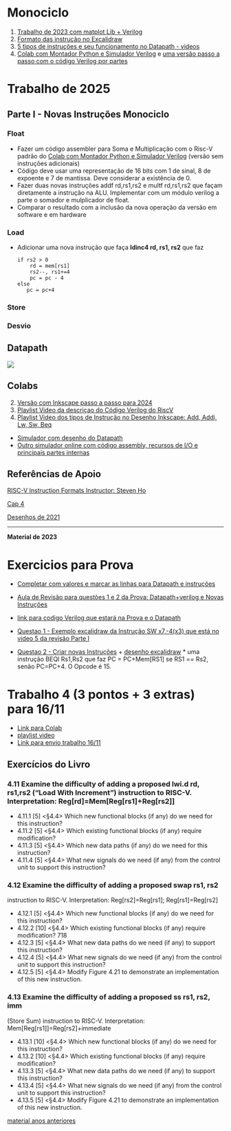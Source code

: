 # Monociclo

1. [Trabalho de 2023 com matplot Lib + Verilog](https://colab.research.google.com/drive/170qxfdCPs-d4qSeHA-WC6UKM5jMce78g?usp=sharing)
2. [Formato das instrução no Excalidraw](https://excalidraw.com/#json=OWxmA8vHZD7wwkV6M96rF,XgiiwzUN-kJ1om3G2sZsDg)
3. [5 tipos de instruções e seu funcionamento no Datapath - videos](https://www.youtube.com/playlist?list=PLcvOyD_LMr6mZsNVA2Q9lyTij7zgk454p)
4. [Colab com Montador Python e Simulador Verilog](https://colab.research.google.com/drive/1a1dwiNJMDLUTf2lX_ShfILq77r4PWP7C?usp=sharing) e [uma versão passo a passo com o código Verilog por partes](https://colab.research.google.com/drive/1HsQPjUu4DgtQPbAmj92oQVWkJ-l7wYzB?usp=sharing)

# Trabalho de 2025

## Parte I - Novas Instruções Monociclo

### Float
* Fazer um código assembler para Soma e Multiplicação com o Risc-V padrão do [Colab com Montador Python e Simulador Verilog](https://colab.research.google.com/drive/1a1dwiNJMDLUTf2lX_ShfILq77r4PWP7C?usp=sharing) (versão sem instruções adicionais)
*  Código deve usar uma representação de 16 bits com 1 de sinal, 8 de expoente e 7 de mantissa. Deve considerar a existência de 0.
*  Fazer duas novas instruções addf rd,rs1,rs2 e multf rd,rs1,rs2 que façam diretamente a instrução na ALU. Implementar com um módulo verilog a parte o somador e mulplicador de float.
*  Comparar o resultado com a inclusão da nova operação da versão em software e em hardware

### Load 
* Adicionar uma nova instrução que faça **ldinc4 rd, rs1, rs2** que faz
  ```
  if rs2 > 0
      rd = mem[rs1]
      rs2--, rs1+=4
      pc = pc - 4
  else
     pc = pc+4
  ```
### Store

### Desvio


## Datapath

![](https://media.cheggcdn.com/media/5b4/5b4b57d4-1cd7-4e95-86d6-edb7caafc215/phpn5NF0U)



## Colabs

2. [Versão com Inkscape passo a passo para 2024](https://colab.research.google.com/drive/1HsQPjUu4DgtQPbAmj92oQVWkJ-l7wYzB?usp=sharing)
3. [Playlist Video da descriçao do Código Verilog do RiscV](https://www.youtube.com/playlist?list=PLcvOyD_LMr6mgOu3sOujBNe7obnuVgjlG)
4. [Playlist Video dos tipos de Instrução no Desenho Inkscape: Add, Addi, Lw, Sw, Beq](https://www.youtube.com/playlist?list=PLcvOyD_LMr6lxjcBPDGlxkU8SZPOTd4xn)

* [Simulador com desenho do Datapath](https://jesse-r-s-hines.github.io/RISC-V-Graphical-Datapath-Simulator/)
* [Outro simulador online com código assembly, recursos de I/O e principais partes internas](https://eseo-tech.github.io/emulsiV/)




## Referências de Apoio

[RISC-V Instruction Formats Instructor: Steven Ho](https://inst.eecs.berkeley.edu/~cs61c/resources/su18_lec/Lecture7.pdf)

[Cap 4](https://docs.google.com/presentation/d/1ztqfccs7TybpBk6Xqyg3BRS_BEc2WtihyqBCcf3xrYM/edit?usp=sharing)

[Desenhos de 2021](https://github.com/arduinoufv/inf250/tree/master/Processador_single_RISCV/download)



-------------------------------------------------

**Material de 2023**


# Exercicios para Prova

* [Completar com valores e marcar as linhas para Datapath e instruções](https://www.youtube.com/playlist?list=PLcvOyD_LMr6lwiTYTHD-EwGMW3T9gLIkK)
* [Aula de Revisão para questões 1 e 2 da Prova: Datapath+verilog e Novas Instruções](https://www.youtube.com/playlist?list=PLcvOyD_LMr6n2g8IEfzXRHoNbGZRLNBBX)
    
* [link para codigo Verilog que estará na Prova e o Datapath](https://excalidraw.com/#json=M8B-WpPT-m0Ah2r_haFEt,tAYH-lBVh3ge8ooSSVPjDA)
* [Questao 1 - Exemplo excalidraw da Instrução SW x7,-4(x3) que está no video 5 da revisão Parte I](https://excalidraw.com/#json=6OkqijnGZXEJ0Ex0SrOrg,9M7VQNn-b5g_Tdg_I1Dpzw)
* [Questao 2 - Criar novas Instruções](https://youtu.be/cCmXmIowcX4) + [desenho excalidraw](https://excalidraw.com/#json=7yd8Ib-dvDZpNL5WWewNN,V-wvxFnf7mMzx-Mb1T1uyw)
      * uma instrução BEQI Rs1,Rs2 que faz PC = PC+Mem[RS1] se RS1 == Rs2, senão PC=PC+4. O Opcode é 15.   
  
# Trabalho 4 (3 pontos + 3 extras) para 16/11

* [Link para Colab](https://colab.research.google.com/drive/1fK1KoWXSxkAaw4NLHXgh6Xnwi8SYUcVT?usp=sharing)
* [playlist video](https://www.youtube.com/playlist?list=PLcvOyD_LMr6lJfzPk3wmMqBp7vgL_EtJs)
* [Link para envio trabalho 16/11](https://forms.gle/CrRkhvL1SQmWeYw36)
  

## Exercícios do Livro 
### 4.11 Examine the difficulty of adding a proposed lwi.d rd, rs1,rs2 (“Load With Increment”) instruction to RISC-V. Interpretation: Reg[rd]=Mem[Reg[rs1]+Reg[rs2]]
* 4.11.1 [5] <§4.4> Which new functional blocks (if any) do we need
for this instruction?
* 4.11.2 [5] <§4.4> Which existing functional blocks (if any) require
modification?
* 4.11.3 [5] <§4.4> Which new data paths (if any) do we need for
this instruction?
* 4.11.4 [5] <§4.4> What new signals do we need (if any) from the
control unit to support this instruction?
### 4.12 Examine the difficulty of adding a proposed swap rs1, rs2
instruction to RISC-V.
Interpretation: Reg[rs2]=Reg[rs1]; Reg[rs1]=Reg[rs2]
* 4.12.1 [5] <§4.4> Which new functional blocks (if any) do we need
for this instruction?
* 4.12.2 [10] <§4.4> Which existing functional blocks (if any) require
modification?
718
* 4.12.3 [5] <§4.4> What new data paths do we need (if any) to
support this instruction?
* 4.12.4 [5] <§4.4> What new signals do we need (if any) from the
control unit to support this instruction?
* 4.12.5 [5] <§4.4> Modify Figure 4.21 to demonstrate an
implementation of this new instruction.

### 4.13 Examine the difficulty of adding a proposed ss rs1, rs2, imm
(Store Sum) instruction to RISC-V.
Interpretation: Mem[Reg[rs1]]=Reg[rs2]+immediate
* 4.13.1 [10] <§4.4> Which new functional blocks (if any) do we
need for this instruction?
* 4.13.2 [10] <§4.4> Which existing functional blocks (if any) require
modification?
* 4.13.3 [5] <§4.4> What new data paths do we need (if any) to
support this instruction?
* 4.13.4 [5] <§4.4> What new signals do we need (if any) from the
control unit to support this instruction?
* 4.13.5 [5] <§4.4> Modify Figure 4.21 to demonstrate an
implementation of this new instruction.

[material anos anteriores](https://github.com/arduinoufv/inf250/tree/master/Processador_single_RISCV)
